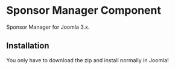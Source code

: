 # Sponsor Manager Component

Sponsor Manager for Joomla 3.x.

## Installation

You only have to download the zip and install normally in Joomla!


